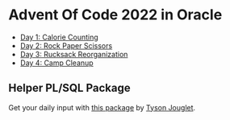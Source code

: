 # Advent Of Code 2022 in Oracle

- [Day 1: Calorie Counting](./src/01/)
- [Day 2: Rock Paper Scissors](./src/02/)
- [Day 3: Rucksack Reorganization](./src/03/)
- [Day 4: Camp Cleanup](./src/04/)

## Helper PL/SQL Package

Get your daily input with [this package](https://gist.github.com/TysonJouglet/fefffe3ee4e874aeab2e42b2b1649f28) by [Tyson Jouglet](https://github.com/TysonJouglet).
